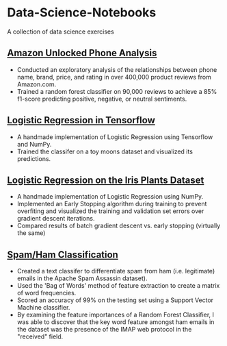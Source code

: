 # Data-Science-Notebooks
A collection of data science exercises

## [Amazon Unlocked Phone Analysis](https://nbviewer.jupyter.org/github/billwarker/Data-Science-Notebooks/blob/master/Amazon_Unlocked_Phone_Analysis.ipynb)
- Conducted an exploratory analysis of the relationships between phone name, brand, price, and rating in over 400,000 product reviews from Amazon.com.
- Trained a random forest classifier on 90,000 reviews to achieve a 85% f1-score predicting positive, negative, or neutral sentiments.

## [Logistic Regression in Tensorflow](https://nbviewer.jupyter.org/github/billwarker/Data-Science-Notebooks/blob/master/Logistic%20Regression%20in%20TF.ipynb)
- A handmade implementation of Logistic Regression using Tensorflow and NumPy.
- Trained the classifer on a toy moons dataset and visualized its predictions.

## [Logistic Regression on the Iris Plants Dataset](https://nbviewer.jupyter.org/github/billwarker/Data-Science-Notebooks/blob/master/Logistic%20Regression%20on%20the%20Iris%20Plants%20Dataset.ipynb)
- A handmade implementation of Logistic Regression using NumPy.
- Implemented an Early Stopping algorithm during training to prevent overfiting and visualized the training and validation set errors over gradient descent iterations.
- Compared results of batch gradient descent vs. early stopping (virtually the same)

## [Spam/Ham Classification](https://nbviewer.jupyter.org/github/billwarker/Data-Science-Notebooks/blob/master/Spam_Ham%20Classification.ipynb)
- Created a text classifer to differentiate spam from ham (i.e. legitimate) emails in the Apache Spam Assassin dataset).
- Used the 'Bag of Words' method of feature extraction to create a matrix of word frequencies.
- Scored an accuracy of 99% on the testing set using a Support Vector Machine classifier.
- By examining the feature importances of a Random Forest Classifier, I was able to discover that the key word feature amongst ham emails in the dataset was the presence of the IMAP web protocol in the "received" field.


